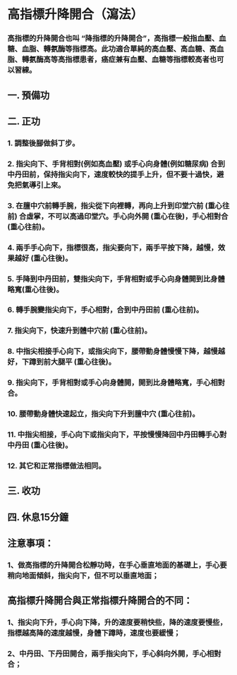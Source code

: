 # 高指標升降開合（瀉法）
### 高指標的升降開合也叫 “降指標的升降開合”，高指標一般指血壓、血糖、血脂、轉氨酶等指標高。此功適合單純的高血壓、高血糖、高血脂、轉氨酶高等高指標患者，癌症兼有血壓、血糖等指標較高者也可以習練。

## 一. 預備功

## 二. 正功

### 1. 調整後腳做斜丁步。
### 2. 指尖向下、手背相對(例如高血壓) 或手心向身體(例如糖尿病) 合到中丹田前，保持指尖向下，速度較快的提手上升，但不要十過快，避免把氣導引上來。
### 3. 在膻中穴前轉手腕，指尖從下向裡轉，再向上升到印堂穴前 (重心往前) 合虛掌，不可以高過印堂穴。手心向外開 (重心在後)，手心相對合 (重心往前)。
### 4. 兩手手心向下，指標很高，指尖要向下，兩手平按下降，越慢，效果越好 (重心往後)。
### 5. 手降到中丹田前，雙指尖向下，手背相對或手心向身體開到比身體略寬(重心往後)。
### 6. 轉手腕變指尖向下，手心相對，合到中丹田前 (重心往前)。
### 7. 指尖向下，快速升到體中穴前 (重心往前)。
### 8. 中指尖相接手心向下，或指尖向下，腰帶動身體慢慢下降，越慢越好，下蹲到前大腿平 (重心往後)。
### 9. 指尖向下，手背相對或手心向身體開，開到比身體略寬，手心相對合。
### 10. 腰帶動身體快速起立，指尖向下升到膻中穴 (重心往前)。
### 11. 中指尖相接，手心向下或指尖向下，平按慢慢降回中丹田轉手心對中丹田 (重心往後)。
### 12. 其它和正常指標做法相同。
## 三. 收功

## 四. 休息15分鐘

## 注意事項：
### 1、做高指標的升降開合松靜功時，在手心垂直地面的基礎上，手心要稍向地面傾斜，指尖向下，但不可以垂直地面；

## 高指標升降開合與正常指標升降開合的不同：
### 1、指尖向下升，手心向下降，升的速度要稍快些，降的速度要慢些，指標越高降的速度越慢，身體下蹲時，速度也要緩慢；
### 2、中丹田、下丹田開合，兩手指尖向下，手心斜向外開，手心相對合；
